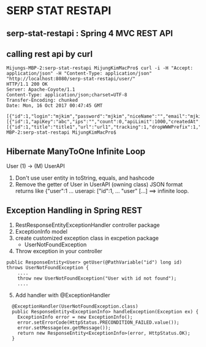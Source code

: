 # SERP STAT RESTAPI


## serp-stat-restapi : Spring 4 MVC REST API

## calling rest api by curl
```
Mijungs-MBP-2:serp-stat-restapi MijungKimMacPro$ curl -i -H "Accept: application/json" -H "Content-Type: application/json" "http://localhost:8080/serp-stat-restapi/user/"
HTTP/1.1 200 OK
Server: Apache-Coyote/1.1
Content-Type: application/json;charset=UTF-8
Transfer-Encoding: chunked
Date: Mon, 16 Oct 2017 00:47:45 GMT

[{"id":1,"login":"mjkim","password":"mjkim","niceName":"","email":"mjkim@gmail.com","createdAt":null,"updatedAt":null,"deletedAt":null,"deleted":0,"userAPIs":[{"id":1,"apiKey":"abc","ips":"","count":0,"apiLimit":1000,"createdAt":null,"updatedAt":null,"deleted":0}],"sites":[{"id":1,"title":"title1","url":"url1","tracking":1,"dropWWWPrefix":1,"dropDirectories":0,"contactEmail":null,"treatNonRankingAs":null,"nonRankingValue":null,"createdAt":1508050800000,"updatedAt":1508050800000,"deleted":0}]}]Mijungs-MBP-2:serp-stat-restapi MijungKimMacPro$
```



## Hibernate ManyToOne Infinite Loop
User (1) -> (M) UserAPI
1. Don't use user entity in toString, equals, and hashcode
2. Remove the getter of User in UserAPI (owning class)
    JSON format returns like {"user":1 ... userapi: ["id":1, ... "user" [...] ==> infinite loop.

## Exception Handling in Spring REST
1. RestResponseEntityExceptionHandler controller package
2. ExceptionInfo model
3. create customized exception class in excpetion package
    * UserNotFoundException
4. Throw exception in your controller
```
public ResponseEntity<User> getUser(@PathVariable("id") long id) throws UserNotFoundException {
    ....
    throw new UserNotFoundException("User with id not found");
    ....
```
5. Add handler with @ExceptionHandler
```
  @ExceptionHandler(UserNotFoundException.class)
  public ResponseEntity<ExceptionInfo> handleException(Exception ex) {
    ExceptionInfo error = new ExceptionInfo();
    error.setErrorCode(HttpStatus.PRECONDITION_FAILED.value());
    error.setMessage(ex.getMessage());
    return new ResponseEntity<ExceptionInfo>(error, HttpStatus.OK);
  }
```

##

